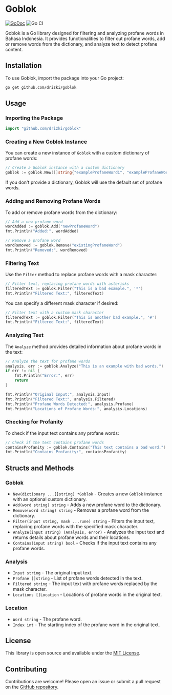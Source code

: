 # Goblok

[![GoDoc](https://godoc.org/github.com/drizki/goblok?status.png)](https://godoc.org/github.com/drizki/goblok)
![Go CI](https://github.com/drizki/goblok/actions/workflows/go.yml/badge.svg)

Goblok is a Go library designed for filtering and analyzing profane words in Bahasa Indonesia. It provides functionalities to filter out profane words, add or remove words from the dictionary, and analyze text to detect profane content.

## Installation

To use Goblok, import the package into your Go project:

```bash
go get github.com/drizki/goblok
```

## Usage

### Importing the Package

```go
import "github.com/drizki/goblok"
```

### Creating a New Goblok Instance

You can create a new instance of `Goblok` with a custom dictionary of profane words:

```go
// Create a Goblok instance with a custom dictionary
goblok := goblok.New([]string{"exampleProfaneWord1", "exampleProfaneWord2"})
```

If you don't provide a dictionary, Goblok will use the default set of profane words.

### Adding and Removing Profane Words

To add or remove profane words from the dictionary:

```go
// Add a new profane word
wordAdded := goblok.Add("newProfaneWord")
fmt.Println("Added:", wordAdded)

// Remove a profane word
wordRemoved := goblok.Remove("existingProfaneWord")
fmt.Println("Removed:", wordRemoved)
```

### Filtering Text

Use the `Filter` method to replace profane words with a mask character:

```go
// Filter text, replacing profane words with asterisks
filteredText := goblok.Filter("This is a bad example.", '*')
fmt.Println("Filtered Text:", filteredText)
```

You can specify a different mask character if desired:

```go
// Filter text with a custom mask character
filteredText := goblok.Filter("This is another bad example.", '#')
fmt.Println("Filtered Text:", filteredText)
```

### Analyzing Text

The `Analyze` method provides detailed information about profane words in the text:

```go
// Analyze the text for profane words
analysis, err := goblok.Analyze("This is an example with bad words.")
if err != nil {
    fmt.Println("Error:", err)
    return
}

fmt.Println("Original Input:", analysis.Input)
fmt.Println("Filtered Text:", analysis.Filtered)
fmt.Println("Profane Words Detected:", analysis.Profane)
fmt.Println("Locations of Profane Words:", analysis.Locations)
```

### Checking for Profanity

To check if the input text contains any profane words:

```go
// Check if the text contains profane words
containsProfanity := goblok.Contains("This text contains a bad word.")
fmt.Println("Contains Profanity:", containsProfanity)
```

## Structs and Methods

### Goblok

- `New(dictionary ...[]string) *Goblok` - Creates a new `Goblok` instance with an optional custom dictionary.
- `Add(word string) string` - Adds a new profane word to the dictionary.
- `Remove(word string) string` - Removes a profane word from the dictionary.
- `Filter(input string, mask ...rune) string` - Filters the input text, replacing profane words with the specified mask character.
- `Analyze(input string) (Analysis, error)` - Analyzes the input text and returns details about profane words and their locations.
- `Contains(input string) bool` - Checks if the input text contains any profane words.

### Analysis

- `Input string` - The original input text.
- `Profane []string` - List of profane words detected in the text.
- `Filtered string` - The input text with profane words replaced by the mask character.
- `Locations []Location` - Locations of profane words in the original text.

### Location

- `Word string` - The profane word.
- `Index int` - The starting index of the profane word in the original text.

## License

This library is open source and available under the [MIT License](LICENSE).

## Contributing

Contributions are welcome! Please open an issue or submit a pull request on the [GitHub repository](https://github.com/drizki/goblok).
